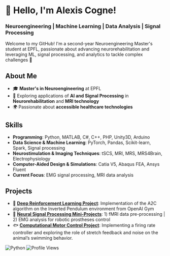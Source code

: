 # 👋 Hello, I'm Alexis Cogne!
### Neuroengineering | Machine Learning | Data Analysis | Signal Processing

Welcome to my GitHub! I'm a second-year Neuroengineering Master's student at EPFL, passionate about advancing neurorehabilitation and leveraging ML, signal processing, and analytics to tackle complex challenges 🚀

## About Me
- 🎓 **Master's in Neuroengineering** at EPFL
- 🧠 Exploring applications of **AI and Signal Processing** in **Neurorehabilitation** and **MRI technology**
- 🌍 Passionate about **accessible healthcare technologies**

## Skills
- **Programming**: Python, MATLAB, C#, C++, PHP, Unity3D, Arduino
- **Data Science & Machine Learning**: PyTorch, Pandas, Scikit-learn, Spark, Signal processing
- **Neurostimulation & Imaging Techniques**: tSCS, MRI, MRS, MRS4Brain, Electrophysiology
- **Computer-Aided Design & Simulations**: Catia V5, Abaqus FEA, Ansys Fluent
- **Current Focus**: EMG signal processing, MRI data analysis


## Projects
- 🤖 **[Deep Reinforcement Learning Project](https://github.com/AlexisCogne/ANN_project)**: Implementation of the A2C algorithm on the Inverted Pendulum environment from OpenAI Gym
- 🧠 **[Neural Signal Processing Mini-Projects](https://github.com/AlexisCogne/NSSP_projects)**: 1) fMRI data pre-processing | 2) EMG analysis for robotic prostheses control
- 🐟 **[Computational Motor Control Project](https://github.com/AlexisCogne/CMC_zebrafish)**: Implementing a firing rate controller and exploring the role of stretch feedback and noise on the animal’s swimming behavior.




![Python](https://img.shields.io/badge/Python-3.9-blue)
![Profile Views](https://komarev.com/ghpvc/?username=your-username&color=blue)
